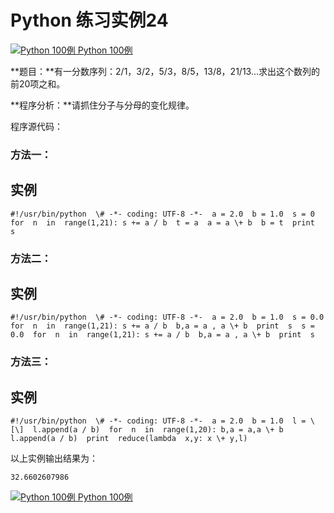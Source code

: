 Python 练习实例24
=============

 [![Python 100例](../images/up.gif) Python 100例](python-100-examples.html)

**题目：**有一分数序列：2/1，3/2，5/3，8/5，13/8，21/13...求出这个数列的前20项之和。

**程序分析：**请抓住分子与分母的变化规律。

程序源代码：

### 方法一：

实例
--
```
#!/usr/bin/python  \# -*- coding: UTF-8 -*-  a = 2.0  b = 1.0  s = 0  for  n  in  range(1,21): s += a / b  t = a  a = a \+ b  b = t  print  s
```
### 方法二：

实例
--
```
#!/usr/bin/python  \# -*- coding: UTF-8 -*-  a = 2.0  b = 1.0  s = 0.0  for  n  in  range(1,21): s += a / b  b,a = a , a \+ b  print  s  s = 0.0  for  n  in  range(1,21): s += a / b  b,a = a , a \+ b  print  s
```
### 方法三：

实例
--
```
#!/usr/bin/python  \# -*- coding: UTF-8 -*-  a = 2.0  b = 1.0  l = \[\]  l.append(a / b)  for  n  in  range(1,20): b,a = a,a \+ b  l.append(a / b)  print  reduce(lambda  x,y: x \+ y,l)
```
以上实例输出结果为：
```
32.6602607986
```
 [![Python 100例](../images/up.gif) Python 100例](python-100-examples.html)